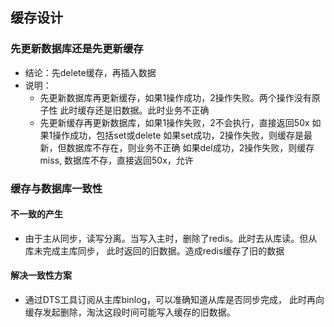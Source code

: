 ## 缓存设计

### 先更新数据库还是先更新缓存
 * 结论：先delete缓存，再插入数据
 * 说明：
   + 先更新数据库再更新缓存，如果1操作成功，2操作失败。两个操作没有原子性
   此时缓存还是旧数据。此时业务不正确
   + 先更新缓存再更新数据库，如果1操作失败，2不会执行，直接返回50x
   如果1操作成功，包括set或delete
   如果set成功，2操作失败，则缓存是最新，但数据库不存在，则业务不正确
   如果del成功，2操作失败，则缓存miss, 数据库不存，直接返回50x，允许

### 缓存与数据库一致性
 
#### 不一致的产生
 * 由于主从同步，读写分离。当写入主时，删除了redis。此时去从库读。但从库未完成主库同步，
 此时返回的旧数据。造成redis缓存了旧的数据
 
#### 解决一致性方案
 * 通过DTS工具订阅从主库binlog，可以准确知道从库是否同步完成，
 此时再向缓存发起删除，淘汰这段时间可能写入缓存的旧数据。
 



